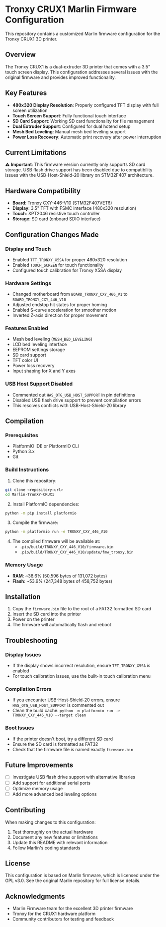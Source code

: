 # Tronxy CRUX1 Marlin Firmware Configuration

This repository contains a customized Marlin firmware configuration for the Tronxy CRUX1 3D printer.

## Overview

The Tronxy CRUX1 is a dual-extruder 3D printer that comes with a 3.5" touch screen display. This configuration addresses several issues with the original firmware and provides improved functionality.

## Key Features

- **480x320 Display Resolution**: Properly configured TFT display with full screen utilization
- **Touch Screen Support**: Fully functional touch interface
- **SD Card Support**: Working SD card functionality for file management
- **Dual Extruder Support**: Configured for dual hotend setup
- **Mesh Bed Leveling**: Manual mesh bed leveling support
- **Power Loss Recovery**: Automatic print recovery after power interruption

## Current Limitations

⚠️ **Important**: This firmware version currently only supports SD card storage. USB flash drive support has been disabled due to compatibility issues with the USB-Host-Shield-20 library on STM32F407 architecture.

## Hardware Compatibility

- **Board**: Tronxy CXY-446-V10 (STM32F407VET6)
- **Display**: 3.5" TFT with FSMC interface (480x320 resolution)
- **Touch**: XPT2046 resistive touch controller
- **Storage**: SD card (onboard SDIO interface)

## Configuration Changes Made

### Display and Touch
- Enabled `TFT_TRONXY_X5SA` for proper 480x320 resolution
- Enabled `TOUCH_SCREEN` for touch functionality
- Configured touch calibration for Tronxy X5SA display

### Hardware Settings
- Changed motherboard from `BOARD_TRONXY_CXY_466_V1` to `BOARD_TRONXY_CXY_446_V10`
- Adjusted endstop hit states for proper homing
- Enabled S-curve acceleration for smoother motion
- Inverted Z-axis direction for proper movement

### Features Enabled
- Mesh bed leveling (`MESH_BED_LEVELING`)
- LCD bed leveling interface
- EEPROM settings storage
- SD card support
- TFT color UI
- Power loss recovery
- Input shaping for X and Y axes

### USB Host Support Disabled
- Commented out `HAS_OTG_USB_HOST_SUPPORT` in pin definitions
- Disabled USB flash drive support to prevent compilation errors
- This resolves conflicts with USB-Host-Shield-20 library

## Compilation

### Prerequisites
- PlatformIO IDE or PlatformIO CLI
- Python 3.x
- Git

### Build Instructions

1. Clone this repository:
```bash
git clone <repository-url>
cd Marlin-TronXY-CRUX1
```

2. Install PlatformIO dependencies:
```bash
python -m pip install platformio
```

3. Compile the firmware:
```bash
python -m platformio run -e TRONXY_CXY_446_V10
```

4. The compiled firmware will be available at:
   - `.pio/build/TRONXY_CXY_446_V10/firmware.bin`
   - `.pio/build/TRONXY_CXY_446_V10/update/fmw_tronxy.bin`

### Memory Usage
- **RAM**: ~38.6% (50,596 bytes of 131,072 bytes)
- **Flash**: ~53.9% (247,348 bytes of 458,752 bytes)

## Installation

1. Copy the `firmware.bin` file to the root of a FAT32 formatted SD card
2. Insert the SD card into the printer
3. Power on the printer
4. The firmware will automatically flash and reboot

## Troubleshooting

### Display Issues
- If the display shows incorrect resolution, ensure `TFT_TRONXY_X5SA` is enabled
- For touch calibration issues, use the built-in touch calibration menu

### Compilation Errors
- If you encounter USB-Host-Shield-20 errors, ensure `HAS_OTG_USB_HOST_SUPPORT` is commented out
- Clean the build cache: `python -m platformio run -e TRONXY_CXY_446_V10 --target clean`

### Boot Issues
- If the printer doesn't boot, try a different SD card
- Ensure the SD card is formatted as FAT32
- Check that the firmware file is named exactly `firmware.bin`

## Future Improvements

- [ ] Investigate USB flash drive support with alternative libraries
- [ ] Add support for additional serial ports
- [ ] Optimize memory usage
- [ ] Add more advanced bed leveling options

## Contributing

When making changes to this configuration:

1. Test thoroughly on the actual hardware
2. Document any new features or limitations
3. Update this README with relevant information
4. Follow Marlin's coding standards

## License

This configuration is based on Marlin firmware, which is licensed under the GPL v3.0. See the original Marlin repository for full license details.

## Acknowledgments

- Marlin Firmware team for the excellent 3D printer firmware
- Tronxy for the CRUX1 hardware platform
- Community contributors for testing and feedback
